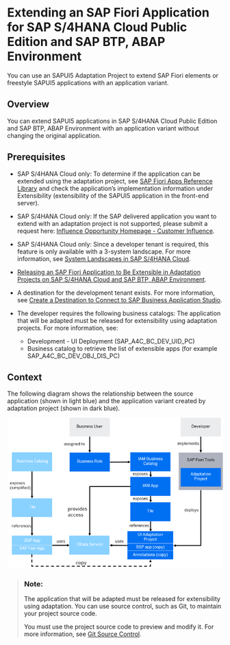 <!-- loiof4881a9b9141430dba1c6a76e7f456dc -->

# Extending an SAP Fiori Application for SAP S/4HANA Cloud Public Edition and SAP BTP, ABAP Environment

You can use an SAPUI5 Adaptation Project to extend SAP Fiori elements or freestyle SAPUI5 applications with an application variant.



<a name="loiof4881a9b9141430dba1c6a76e7f456dc__section_lnk_cmx_pxb"/>

## Overview

You can extend SAPUI5 applications in SAP S/4HANA Cloud Public Edition and SAP BTP, ABAP Environment with an application variant without changing the original application.



<a name="loiof4881a9b9141430dba1c6a76e7f456dc__section_lvj_pyl_qxb"/>

## Prerequisites

-   SAP S/4HANA Cloud only: To determine if the application can be extended using the adaptation project, see [SAP Fiori Apps Reference Library](https://fioriappslibrary.hana.ondemand.com/sap/fix/externalViewer/#/homePage) and check the application’s implementation information under Extensibility \(extensibility of the SAPUI5 application in the front-end server\).

-   SAP S/4HANA Cloud only: If the SAP delivered application you want to extend with an adaptation project is not supported, please submit a request here: [Influence Opportunity Homepage - Customer Influence](https://influence.sap.com/sap/ino/#/campaign/1177).
-   SAP S/4HANA Cloud only: Since a developer tenant is required, this feature is only available with a 3-system landscape. For more information, see [System Landscapes in SAP S/4HANA Cloud](https://help.sap.com/docs/SAP_S4HANA_CLOUD/a630d57fc5004c6383e7a81efee7a8bb/aa60b129af7b4ce8ae052618c8315d29.html).
-   [Releasing an SAP Fiori Application to Be Extensible in Adaptation Projects on SAP S/4HANA Cloud and SAP BTP, ABAP Environment](releasing-an-sap-fiori-application-to-be-extensible-in-adaptation-projects-on-sap-s-4hana-1046206.md).
-   A destination for the development tenant exists. For more information, see [Create a Destination to Connect to SAP Business Application Studio](https://help.sap.com/docs/SAP_S4HANA_CLOUD/6aa39f1ac05441e5a23f484f31e477e7/0af2819bbe064a3da455753c8518dd81.html).
-   The developer requires the following business catalogs: The application that will be adapted must be released for extensibility using adaptation projects. For more information, see:
    -   Development - UI Deployment \(SAP\_A4C\_BC\_DEV\_UID\_PC\)
    -   Business catalog to retrieve the list of extensible apps \(for example SAP\_A4C\_BC\_DEV\_OBJ\_DIS\_PC\)




<a name="loiof4881a9b9141430dba1c6a76e7f456dc__section_jj3_gzp_d1c"/>

## Context

The following diagram shows the relationship between the source application \(shown in light blue\) and the application variant created by adaptation project \(shown in dark blue\).

![](images/AdaptationProjectS4HCarchitecture_f84e21c.png)

> ### Note:  
> The application that will be adapted must be released for extensibility using adaptation. You can use source control, such as Git, to maintain your project source code.
> 
> You must use the project source code to preview and modify it. For more information, see [Git Source Control](https://help.sap.com/docs/bas/sap-business-application-studio/git-source-control).

